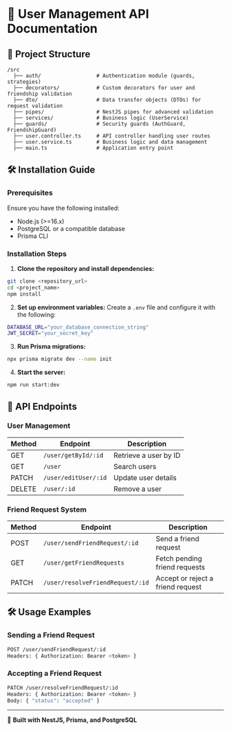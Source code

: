 # 📘 User Management API Documentation

## 📂 Project Structure
```
/src
  ├── auth/                  # Authentication module (guards, strategies)
  ├── decorators/            # Custom decorators for user and friendship validation
  ├── dto/                   # Data transfer objects (DTOs) for request validation
  ├── pipes/                 # NestJS pipes for advanced validation
  ├── services/              # Business logic (UserService)
  ├── guards/                # Security guards (AuthGuard, FriendshipGuard)
  ├── user.controller.ts     # API controller handling user routes
  ├── user.service.ts        # Business logic and data management
  ├── main.ts                # Application entry point
```

## 🛠 Installation Guide
### Prerequisites
Ensure you have the following installed:
- Node.js (>=16.x)
- PostgreSQL or a compatible database
- Prisma CLI

### Installation Steps
1. **Clone the repository and install dependencies:**
```sh
git clone <repository_url>
cd <project_name>
npm install
```
2. **Set up environment variables:**
Create a `.env` file and configure it with the following:
```sh
DATABASE_URL="your_database_connection_string"
JWT_SECRET="your_secret_key"
```
3. **Run Prisma migrations:**
```sh
npx prisma migrate dev --name init
```
4. **Start the server:**
```sh
npm run start:dev
```

## 📡 API Endpoints
### User Management
| Method | Endpoint                         | Description               |
|--------|----------------------------------|---------------------------|
| GET    | `/user/getById/:id`             | Retrieve a user by ID     |
| GET    | `/user`                         | Search users              |
| PATCH  | `/user/editUser/:id`            | Update user details       |
| DELETE | `/user/:id`                     | Remove a user             |

### Friend Request System
| Method | Endpoint                          | Description                        |
|--------|-----------------------------------|------------------------------------|
| POST   | `/user/sendFriendRequest/:id`    | Send a friend request             |
| GET    | `/user/getFriendRequests`        | Fetch pending friend requests     |
| PATCH  | `/user/resolveFriendRequest/:id` | Accept or reject a friend request |

## 🛠 Usage Examples
### Sending a Friend Request
```sh
POST /user/sendFriendRequest/:id
Headers: { Authorization: Bearer <token> }
```

### Accepting a Friend Request
```sh
PATCH /user/resolveFriendRequest/:id
Headers: { Authorization: Bearer <token> }
Body: { "status": "accepted" }
```

---
🔧 **Built with NestJS, Prisma, and PostgreSQL**

